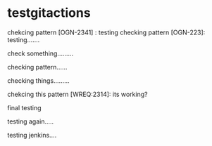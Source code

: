 # testgitactions



chekcing pattern [OGN-2341] : testing
checking pattern [OGN-223]: testing.......

check something.........

checking pattern......


checking things.........

chekcing this pattern [WREQ:2314]: its working?

final testing

testing again.....


testing jenkins....
